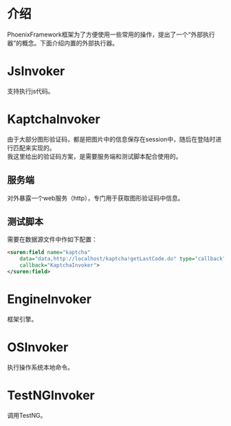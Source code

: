 # 介绍
PhoenixFramework框架为了方便使用一些常用的操作，提出了一个“外部执行器”的概念。下面介绍内置的外部执行器。

# JsInvoker
支持执行js代码。

# KaptchaInvoker
由于大部分图形验证码，都是把图片中的信息保存在session中，随后在登陆时进行匹配来实现的。  
我这里给出的验证码方案，是需要服务端和测试脚本配合使用的。
## 服务端
对外暴露一个web服务（http），专门用于获取图形验证码中信息。
## 测试脚本
需要在数据源文件中作如下配置：
````xml
<suren:field name="kaptcha"
	data="data,http://localhost/kaptcha!getLastCode.do" type="callback"
	callback="KaptchaInvoker">
</suren:field>
````

# EngineInvoker
框架引擎。

# OSInvoker
执行操作系统本地命令。

# TestNGInvoker
调用TestNG。